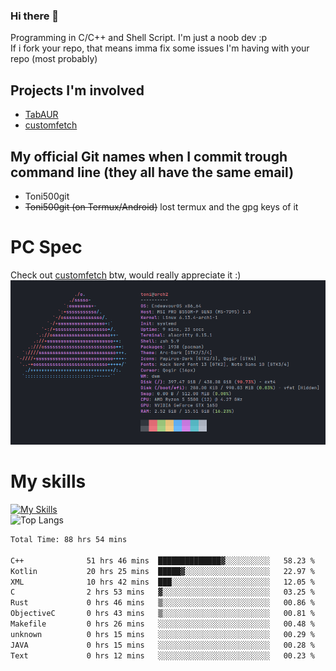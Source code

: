 ### Hi there 👋

Programming in C/C++ and Shell Script. I'm just a noob dev :p\
If i fork your repo, that means imma fix some issues I'm having with your repo (most probably)

## Projects I'm involved
 - [TabAUR](https://github.com/BurntRanch/TabAUR)
 - [customfetch](https://github.com/Toni500github/customfetch)

## My official Git names when I commit trough command line (they all have the same email)
* Toni500git
* ~~Toni500git (on Termux/Android)~~ lost termux and the gpg keys of it

# PC Spec
Check out [customfetch](https://github.com/Toni500github/customfetch) btw, would really appreciate it :)
![screenshot.png](https://github.com/Toni500github/customfetch/raw/main/screenshot.png)

# My skills
[![My Skills](https://skillicons.dev/icons?i=cpp,bash,androidstudio,arch,linux&theme=light)](https://skillicons.dev)\
![Top Langs](https://github-readme-stats.vercel.app/api/top-langs/?username=Toni500github&layout=compact)

<!--START_SECTION:waka-->

```txt
Total Time: 88 hrs 54 mins

C++              51 hrs 46 mins  ██████████████▓░░░░░░░░░░   58.23 %
Kotlin           20 hrs 25 mins  █████▓░░░░░░░░░░░░░░░░░░░   22.97 %
XML              10 hrs 42 mins  ███░░░░░░░░░░░░░░░░░░░░░░   12.05 %
C                2 hrs 53 mins   ▓░░░░░░░░░░░░░░░░░░░░░░░░   03.25 %
Rust             0 hrs 46 mins   ▒░░░░░░░░░░░░░░░░░░░░░░░░   00.86 %
ObjectiveC       0 hrs 43 mins   ▒░░░░░░░░░░░░░░░░░░░░░░░░   00.81 %
Makefile         0 hrs 26 mins   ░░░░░░░░░░░░░░░░░░░░░░░░░   00.48 %
unknown          0 hrs 15 mins   ░░░░░░░░░░░░░░░░░░░░░░░░░   00.29 %
JAVA             0 hrs 15 mins   ░░░░░░░░░░░░░░░░░░░░░░░░░   00.28 %
Text             0 hrs 12 mins   ░░░░░░░░░░░░░░░░░░░░░░░░░   00.23 %
```

<!--END_SECTION:waka-->
